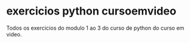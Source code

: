 # exercicios python cursoemvideo
 Todos os exercicios do modulo 1 ao 3 do curso de python do curso em video.
